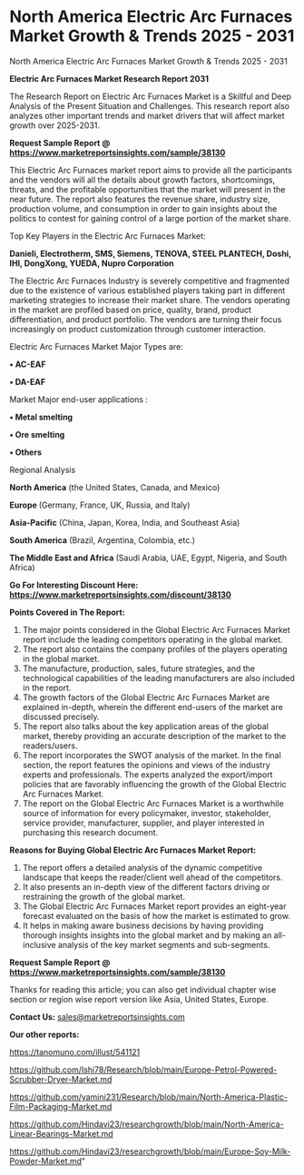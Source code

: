 # North America Electric Arc Furnaces Market Growth & Trends 2025 - 2031
North America Electric Arc Furnaces Market Growth & Trends 2025 - 2031

<strong>Electric Arc Furnaces Market Research Report 2031</strong>

The Research Report on Electric Arc Furnaces Market is a Skillful and Deep Analysis of the Present Situation and Challenges. This research report also analyzes other important trends and market drivers that will affect market growth over 2025-2031.

<strong>Request Sample Report @ <a href=https://www.marketreportsinsights.com/sample/38130>https://www.marketreportsinsights.com/sample/38130</a></strong>

This Electric Arc Furnaces market report aims to provide all the participants and the vendors will all the details about growth factors, shortcomings, threats, and the profitable opportunities that the market will present in the near future. The report also features the revenue share, industry size, production volume, and consumption in order to gain insights about the politics to contest for gaining control of a large portion of the market share.

Top Key Players in the Electric Arc Furnaces Market:

<strong>Danieli, Electrotherm, SMS, Siemens, TENOVA, STEEL PLANTECH, Doshi, IHI, DongXong, YUEDA, Nupro Corporation</strong>

The Electric Arc Furnaces Industry is severely competitive and fragmented due to the existence of various established players taking part in different marketing strategies to increase their market share. The vendors operating in the market are profiled based on price, quality, brand, product differentiation, and product portfolio. The vendors are turning their focus increasingly on product customization through customer interaction.

Electric Arc Furnaces Market Major Types are:

<strong>•  AC-EAF

•  DA-EAF</strong>

Market Major end-user applications :

<strong>•  Metal smelting

•  Ore smelting

•  Others</strong>

Regional Analysis

</u><strong><b>North America</b></strong> (the United States, Canada, and Mexico)

<strong><b>Europe </b></strong>(Germany, France, UK, Russia, and Italy)

<strong><b>Asia-Pacific</b></strong> (China, Japan, Korea, India, and Southeast Asia)

<strong><b>South America</b></strong> (Brazil, Argentina, Colombia, etc.)

<strong><b>The Middle East and Africa</b></strong> (Saudi Arabia, UAE, Egypt, Nigeria, and South Africa)

<strong>Go For Interesting Discount Here: <a href=https://www.marketreportsinsights.com/discount/38130>https://www.marketreportsinsights.com/discount/38130</a></strong>

<strong>Points Covered in The Report:</strong>
<ol>
  <li>The major points considered in the Global Electric Arc Furnaces Market report include the leading competitors operating in the global market.</li>
  <li>The report also contains the company profiles of the players operating in the global market.</li>
  <li>The manufacture, production, sales, future strategies, and the technological capabilities of the leading manufacturers are also included in the report.</li>
  <li>The growth factors of the Global Electric Arc Furnaces Market are explained in-depth, wherein the different end-users of the market are discussed precisely.</li>
  <li>The report also talks about the key application areas of the global market, thereby providing an accurate description of the market to the readers/users.</li>
  <li>The report incorporates the SWOT analysis of the market. In the final section, the report features the opinions and views of the industry experts and professionals. The experts analyzed the export/import policies that are favorably influencing the growth of the Global Electric Arc Furnaces Market.</li>
  <li>The report on the Global Electric Arc Furnaces Market is a worthwhile source of information for every policymaker, investor, stakeholder, service provider, manufacturer, supplier, and player interested in purchasing this research document.</li>
</ol>
<strong>Reasons for Buying Global Electric Arc Furnaces Market Report:</strong>

<ol>
  <li>The report offers a detailed analysis of the dynamic competitive landscape that keeps the reader/client well ahead of the competitors.</li>
  <li>It also presents an in-depth view of the different factors driving or restraining the growth of the global market.</li>
  <li>The Global Electric Arc Furnaces Market report provides an eight-year forecast evaluated on the basis of how the market is estimated to grow.</li>
  <li>It helps in making aware business decisions by having providing thorough insights insights into the global market and by making an all-inclusive analysis of the key market segments and sub-segments.</li>
</ol>
<strong>Request Sample Report @ <a href=https://www.marketreportsinsights.com/sample/38130>https://www.marketreportsinsights.com/sample/38130</a></strong>


Thanks for reading this article; you can also get individual chapter wise section or region wise report version like Asia, United States, Europe.

<strong>Contact Us:</strong>
sales@marketreportsinsights.com

<strong>Our other reports:</strong>

<a href=https://tanomuno.com/illust/541121>https://tanomuno.com/illust/541121</a>

<a href=https://github.com/Ishi78/Research/blob/main/Europe-Petrol-Powered-Scrubber-Dryer-Market.md>https://github.com/Ishi78/Research/blob/main/Europe-Petrol-Powered-Scrubber-Dryer-Market.md</a>

<a href=https://github.com/yamini231/Research/blob/main/North-America-Plastic-Film-Packaging-Market.md>https://github.com/yamini231/Research/blob/main/North-America-Plastic-Film-Packaging-Market.md</a>

<a href=https://github.com/Hindavi23/researchgrowth/blob/main/North-America-Linear-Bearings-Market.md>https://github.com/Hindavi23/researchgrowth/blob/main/North-America-Linear-Bearings-Market.md</a>

<a href=https://github.com/Hindavi23/researchgrowth/blob/main/Europe-Soy-Milk-Powder-Market.md>https://github.com/Hindavi23/researchgrowth/blob/main/Europe-Soy-Milk-Powder-Market.md</a>"
